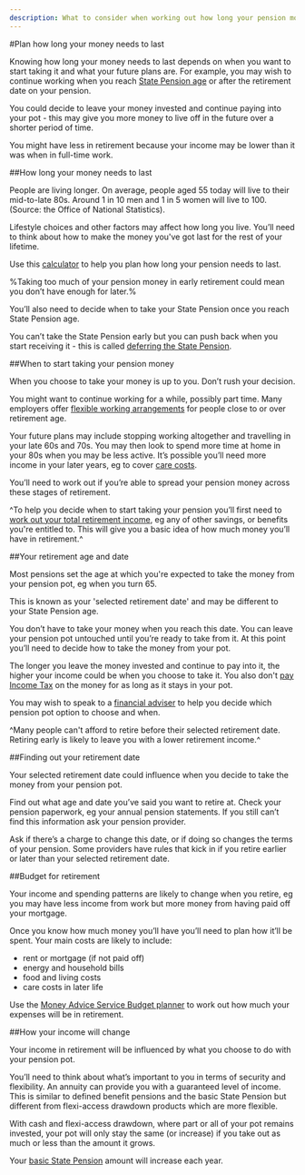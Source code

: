 ```yaml
---
description: What to consider when working out how long your pension money will last, including your retirement date, age, costs and how your income will change.
---
```


#Plan how long your money needs to last

Knowing how long your money needs to last depends on when you want to start taking it and what your future plans are. For example, you may wish to continue working when you reach [State Pension age](https://www.gov.uk/calculate-state-pension/y/age) or after the retirement date on your pension.

You could decide to leave your money invested and continue paying into your pot - this may give you more money to live off in the future over a shorter period of time. 

You might have less in retirement because your income may be lower than it was when in full-time work. 

##How long your money needs to last 

People are living longer. On average, people aged 55 today will live to their mid-to-late 80s. Around 1 in 10 men and 1 in 5 women will live to 100. (Source: the Office of National Statistics). 

Lifestyle choices and other factors may affect how long you live. You’ll need to think about how to make the money you've got last for the rest of your lifetime.

Use this [calculator](http://visual.ons.gov.uk/how-long-will-my-pension-need-to-last/) to help you plan how long your pension needs to last.

%Taking too much of your pension money in early retirement could mean you don’t have enough for later.%

You’ll also need to decide when to take your State Pension once you reach State Pension age.

You can’t take the State Pension early but you can push back when you start receiving it - this is called [deferring the State Pension](https://www.gov.uk/deferring-state-pension/what-you-may-get).

##When to start taking your pension money

When you choose to take your money is up to you. Don’t rush your decision.

You might want to continue working for a while, possibly part time. Many employers offer [flexible working arrangements](https://www.gov.uk/flexible-working) for people close to or over retirement age.

Your future plans may include stopping working altogether and travelling in your late 60s and 70s. You may then look to spend more time at home in your 80s when you may be less active. It’s possible you’ll need more income in your later years, eg to cover [care costs](http://www.nhs.uk/Conditions/social-care-and-support-guide/Pages/planning-for-your-future-care-needs.aspx).

You’ll need to work out if you’re able to spread your pension money across these stages of retirement.

^To help you decide when to start taking your pension you’ll first need to [work out your total retirement income](/work-out-income), eg any of other savings, or benefits you're entitled to. This will give you a basic idea of how much money you’ll have in retirement.^

##Your retirement age and date

Most pensions set the age at which you're expected to take the money from your pension pot, eg when you turn 65.

This is known as your 'selected retirement date' and may be different to your State Pension age.

You don’t have to take your money when you reach this date. You can leave your pension pot untouched until you’re ready to take from it. At this point you’ll need to decide how to take the money from your pot.

The longer you leave the money invested and continue to pay into it, the higher your income could be when you choose to take it. You also don't [pay Income Tax](/tax) on the money for as long as it stays in your pot.

You may wish to speak to a [financial adviser](/shop-around#getting-financial-advice) to help you decide which pension pot option to choose and when.

^Many people can't afford to retire before their selected retirement date. Retiring early is likely to leave you with a lower retirement income.^

##Finding out your retirement date

Your selected retirement date could influence when you decide to take the money from your pension pot.

Find out what age and date you’ve said you want to retire at. Check your pension paperwork, eg your annual pension statements. If you still can’t find this information ask your pension provider.

Ask if there’s a charge to change this date, or if doing so changes the terms of your pension. Some providers have rules that kick in if you retire earlier or later than your selected retirement date.

##Budget for retirement

Your income and spending patterns are likely to change when you retire, eg you may have less income from work but more money from having paid off your mortgage.

Once you know how much money you’ll have you’ll need to plan how it’ll be spent. Your main costs are likely to include:

- rent or mortgage (if not paid off)
- energy and household bills
- food and living costs
- care costs in later life

Use the [Money Advice Service Budget planner](https://www.moneyadviceservice.org.uk/en/tools/budget-planner) to work out how much your expenses will be in retirement.

##How your income will change

Your income in retirement will be influenced by what you choose to do with your pension pot.

You’ll need to think about what’s important to you in terms of security and flexibility. An annuity can provide you with a guaranteed level of income. This is similar to defined benefit pensions and the basic State Pension but different from flexi-access drawdown products which are more flexible.

With cash and flexi-access drawdown, where part or all of your pot remains invested, your pot will only stay the same (or increase) if you take out as much or less than the amount it grows.

Your [basic State Pension](https://www.gov.uk/state-pension/overview) amount will increase each year.
